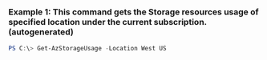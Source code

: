 ### Example 1: This command gets the Storage resources usage of specified location under the current subscription. (autogenerated)
```powershell
PS C:\> Get-AzStorageUsage -Location West US
```

